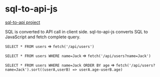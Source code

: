# sql-to-api-js

[sql-to-api project](https://github.com/SQL-to-API/sql-to-api)

SQL is converted to API call in client side. sql-to-api-js converts SQL to JavaScript and fetch complete query.

`SELECT * FROM users` => `fetch('/api/users')`

`SELECT * FROM users WHERE name=Jack` => `fetch('/api/users?name=Jack')`

`SELECT * FROM users WHERE name=Jack ORDER BY age` => `fetch('/api/users?name=Jack').sort((userA,userB) => userA.age-userB.age)`

